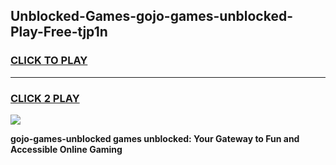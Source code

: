 
## Unblocked-Games-gojo-games-unblocked-Play-Free-tjp1n
<h3>
<a href="https://premium76.site?title=gojo-games-unblocked&ref=09A">CLICK TO PLAY</a></h3>
<hr>

<h3>
<a href="https://premium76.site?title=gojo-games-unblocked&ref=09A">CLICK 2 PLAY</a>
  
</h3>

<a href="https://premium76.site?title=gojo-games-unblocked&ref=09A"><img src="https://clearcache.store/games.png"></a>


**gojo-games-unblocked games unblocked: Your Gateway to Fun and Accessible Online Gaming**
